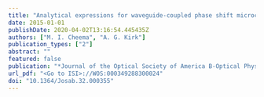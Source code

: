 ```yaml
---
title: "Analytical expressions for waveguide-coupled phase shift microcavity ring down spectroscopy"
date: 2015-01-01
publishDate: 2020-04-02T13:16:54.445435Z
authors: ["M. I. Cheema", "A. G. Kirk"]
publication_types: ["2"]
abstract: ""
featured: false
publication: "*Journal of the Optical Society of America B-Optical Physics*"
url_pdf: "<Go to ISI>://WOS:000349288300024"
doi: "10.1364/Josab.32.000355"
---
```



